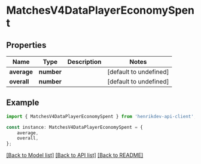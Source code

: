 # MatchesV4DataPlayerEconomySpent


## Properties

Name | Type | Description | Notes
------------ | ------------- | ------------- | -------------
**average** | **number** |  | [default to undefined]
**overall** | **number** |  | [default to undefined]

## Example

```typescript
import { MatchesV4DataPlayerEconomySpent } from 'henrikdev-api-client';

const instance: MatchesV4DataPlayerEconomySpent = {
    average,
    overall,
};
```

[[Back to Model list]](../README.md#documentation-for-models) [[Back to API list]](../README.md#documentation-for-api-endpoints) [[Back to README]](../README.md)
